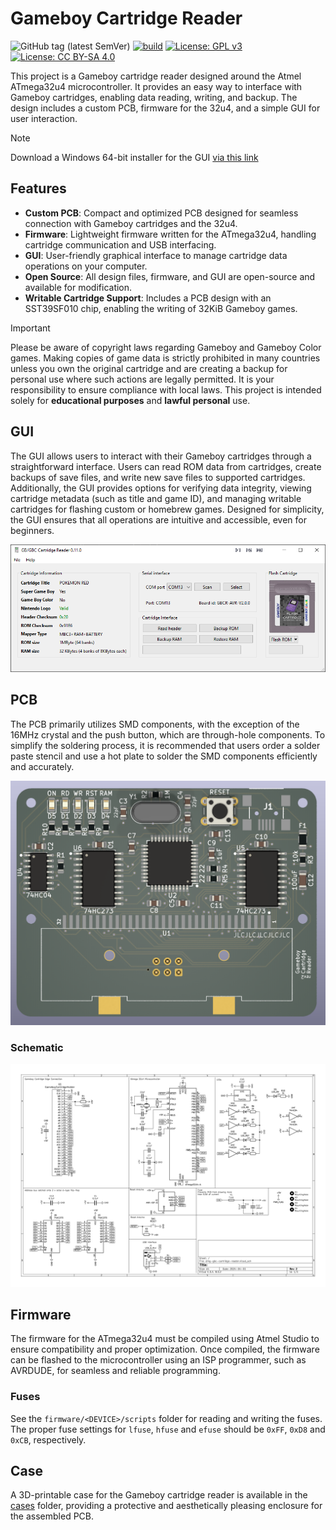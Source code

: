 # Gameboy Cartridge Reader

![GitHub tag (latest SemVer)](https://img.shields.io/github/v/tag/ifilot/gameboy-cartridge-reader?label=version)
[![build](https://github.com/ifilot/gameboy-cartridge-reader/actions/workflows/build.yml/badge.svg)](https://github.com/ifilot/gameboy-cartridge-reader/actions/workflows/build.yml)
[![License: GPL v3](https://img.shields.io/badge/License-GPLv3-blue.svg)](https://www.gnu.org/licenses/gpl-3.0)
[![License: CC BY-SA 4.0](https://img.shields.io/badge/License-CC%20BY--SA%204.0-blue.svg)](https://creativecommons.org/licenses/by-sa/4.0/)

This project is a Gameboy cartridge reader designed around the Atmel ATmega32u4
microcontroller. It provides an easy way to interface with Gameboy cartridges,
enabling data reading, writing, and backup. The design includes a custom PCB,
firmware for the 32u4, and a simple GUI for user interaction.

> [!NOTE]
> Download a Windows 64-bit installer for the GUI [via this link](#)

## Features

* **Custom PCB**: Compact and optimized PCB designed for seamless connection with
  Gameboy cartridges and the 32u4.
* **Firmware**: Lightweight firmware written for the ATmega32u4, handling cartridge
  communication and USB interfacing.
* **GUI**: User-friendly graphical interface to manage cartridge data operations on
  your computer.
* **Open Source**: All design files, firmware, and GUI are open-source and available
  for modification.
* **Writable Cartridge Support**: Includes a PCB design with an SST39SF010 chip, 
  enabling the writing of 32KiB Gameboy games.

> [!IMPORTANT] 
> Please be aware of copyright laws regarding Gameboy and Gameboy
> Color games. Making copies of game data is strictly prohibited in many
> countries unless you own the original cartridge and are creating a backup for
> personal use where such actions are legally permitted. It is your
> responsibility to ensure compliance with local laws. This project is intended
> solely for **educational purposes** and **lawful personal** use.

## GUI

The GUI allows users to interact with their Gameboy cartridges through a
straightforward interface. Users can read ROM data from cartridges, create
backups of save files, and write new save files to supported cartridges.
Additionally, the GUI provides options for verifying data integrity, viewing
cartridge metadata (such as title and game ID), and managing writable cartridges
for flashing custom or homebrew games. Designed for simplicity, the GUI ensures
that all operations are intuitive and accessible, even for beginners.

![Graphical User Interface](img/screenshot_gui.png)

## PCB

The PCB primarily utilizes SMD components, with the exception of the 16MHz
crystal and the push button, which are through-hole components. To simplify the
soldering process, it is recommended that users order a solder paste stencil and
use a hot plate to solder the SMD components efficiently and accurately.

![PCB](img/pcb.png)

### Schematic

![PCB schematic](pcb/32u4/dmg-gbc-cartridge-reader.svg)

## Firmware

The firmware for the ATmega32u4 must be compiled using Atmel Studio to ensure
compatibility and proper optimization. Once compiled, the firmware can be
flashed to the microcontroller using an ISP programmer, such as AVRDUDE, for
seamless and reliable programming.

### Fuses

See the `firmware/<DEVICE>/scripts` folder for reading and writing the fuses. 
The proper fuse settings for `lfuse`, `hfuse` and `efuse` should 
be `0xFF`, `0xD8` and `0xCB`, respectively.

## Case

A 3D-printable case for the Gameboy cartridge reader is available in the
[cases](cases) folder, providing a protective and aesthetically pleasing
enclosure for the assembled PCB.